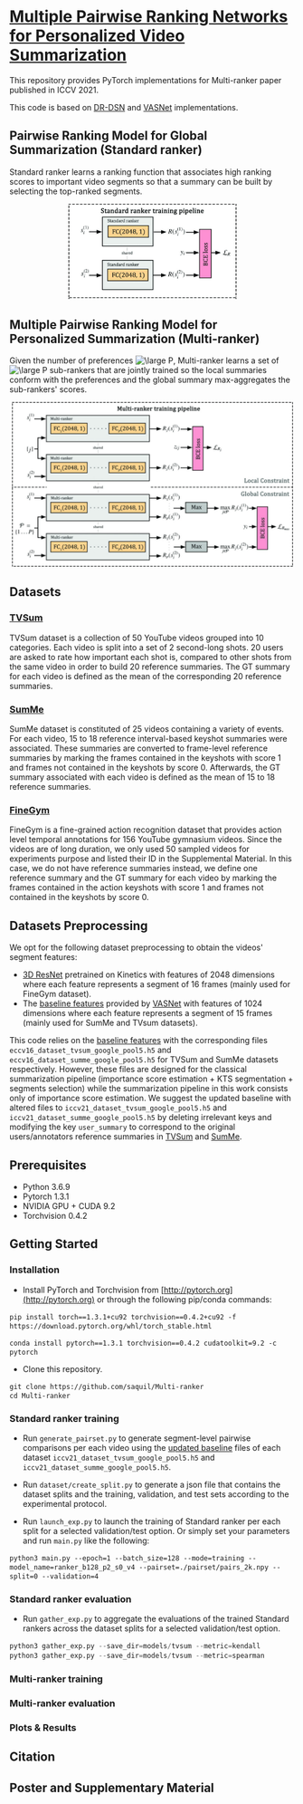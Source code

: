 # [Multiple Pairwise Ranking Networks for Personalized Video Summarization](https://www.yongliangyang.net/docs/multiRanker_iccv21.pdf)

This repository provides PyTorch implementations for Multi-ranker paper published in ICCV 2021.

This code is based on [DR-DSN](https://github.com/KaiyangZhou/pytorch-vsumm-reinforce) and [VASNet](https://github.com/ok1zjf/VASNet) implementations.

## Pairwise Ranking Model for Global Summarization (Standard ranker)

Standard ranker learns a ranking function that associates high ranking scores to important video segments so that a summary can be built by selecting the top-ranked segments.

<p align="center">
<img src="docs/ranker.jpg" width="300" />
</p>

## Multiple Pairwise Ranking Model for Personalized Summarization (Multi-ranker)

Given the number of preferences <img src="https://latex.codecogs.com/svg.latex?\large&space;P" title="\large P" />, Multi-ranker learns a set of <img src="https://latex.codecogs.com/svg.latex?\large&space;P" title="\large P" /> sub-rankers that are jointly trained so the local summaries conform with the preferences and the global summary max-aggregates the sub-rankers' scores. 

<p align="center">
<img src="docs/multi_ranker.jpg" width="500" />
</p>

## Datasets

### [TVSum](https://github.com/yalesong/tvsum)

TVSum dataset is a collection of 50 YouTube videos grouped into 10 categories. Each video is split into a set of 2 second-long shots. 20 users are asked to rate how important each shot is, compared to other shots from the same video in order to build 20 reference summaries. The GT summary for each video is defined as the mean of the corresponding 20 reference summaries.

### [SumMe](https://gyglim.github.io/me/vsum/index.html)

SumMe dataset is constituted of 25 videos containing a variety of events. For each video, 15 to 18 reference interval-based keyshot summaries were associated. These summaries are converted to frame-level reference summaries by marking the frames contained in the keyshots with score 1 and frames not contained in the keyshots by
score 0. Afterwards, the GT summary associated with each video is defined as the mean of 15 to 18 reference summaries.

### [FineGym](https://sdolivia.github.io/FineGym/)

FineGym is a fine-grained action recognition dataset that provides action level temporal annotations for 156 YouTube gymnasium videos. Since the videos are of long duration, we only used 50 sampled videos for experiments purpose and listed their ID in the Supplemental Material. In this case, we do not have reference summaries instead, we define one reference summary and the GT summary for each video by marking the frames contained in the action keyshots with score 1 and frames not contained in the keyshots by score 0.

## Datasets Preprocessing

We opt for the following dataset preprocessing to obtain the videos' segment features:

- [3D ResNet](https://github.com/kenshohara/video-classification-3d-cnn-pytorch) pretrained on Kinetics with features of 2048 dimensions where each feature represents a segment of 16 frames (mainly used for FineGym dataset).
- The [baseline features](https://kingston.box.com/shared/static/zefb0i17mx3uvspgx70hovt9rr2qnv7y.zip) provided by [VASNet](https://github.com/ok1zjf/VASNet) with features of 1024 dimensions where each feature represents a segment of 15 frames (mainly used for SumMe and TVsum datasets).

This code relies on the [baseline features](https://kingston.box.com/shared/static/zefb0i17mx3uvspgx70hovt9rr2qnv7y.zip) with the corresponding files `eccv16_dataset_tvsum_google_pool5.h5` and `eccv16_dataset_summe_google_pool5.h5` for TVSum and SumMe datasets respectively. However, these files are designed for the classical summarization pipeline (importance score estimation + KTS segmentation + segments selection) while the summarization pipeline in this work consists only of importance score estimation. We suggest the updated baseline with altered files to `iccv21_dataset_tvsum_google_pool5.h5` and `iccv21_dataset_summe_google_pool5.h5` by deleting irrelevant keys and modifying the key `user_summary` to correspond to the original users/annotators reference summaries in [TVSum](https://github.com/yalesong/tvsum) and [SumMe](https://gyglim.github.io/me/vsum/index.html).

## Prerequisites

- Python 3.6.9
- Pytorch 1.3.1
- NVIDIA GPU + CUDA 9.2
- Torchvision 0.4.2

## Getting Started

### Installation

- Install PyTorch and Torchvision from [http://pytorch.org](http://pytorch.org) or through the following pip/conda commands:
```shell
pip install torch==1.3.1+cu92 torchvision==0.4.2+cu92 -f https://download.pytorch.org/whl/torch_stable.html
```
```shell
conda install pytorch==1.3.1 torchvision==0.4.2 cudatoolkit=9.2 -c pytorch
```
- Clone this repository.
```shell
git clone https://github.com/saquil/Multi-ranker
cd Multi-ranker
```

### Standard ranker training

- Run `generate_pairset.py` to generate segment-level pairwise comparisons per each video using the [updated baseline](https://google.com) files of each dataset `iccv21_dataset_tvsum_google_pool5.h5` and `iccv21_dataset_summe_google_pool5.h5`.

- Run `dataset/create_split.py` to generate a json file that contains the dataset splits and the training, validation, and test sets according to the experimental protocol.

- Run `launch_exp.py` to launch the training of Standard ranker per each split for a selected validation/test option. Or simply set your parameters and run `main.py` like the following:
```shell
python3 main.py --epoch=1 --batch_size=128 --mode=training --model_name=ranker_b128_p2_s0_v4 --pairset=./pairset/pairs_2k.npy --split=0 --validation=4
```

### Standard ranker evaluation

- Run `gather_exp.py` to aggregate the evaluations of the trained Standard rankers across the dataset splits for a selected validation/test option.

```python
python3 gather_exp.py --save_dir=models/tvsum --metric=kendall
python3 gather_exp.py --save_dir=models/tvsum --metric=spearman
```


### Multi-ranker training


### Multi-ranker evaluation


### Plots & Results


## Citation


## Poster and Supplementary Material
